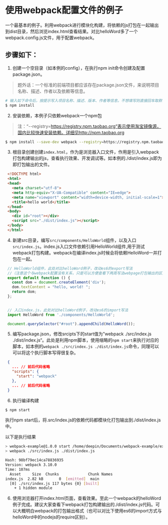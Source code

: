 # 使用webpack配置文件的例子

  一个最基本的例子。利用webpack进行模块化构建，将依赖的js打包在一起输出到dist目录，然后浏览index.html查看结果。对比helloWord多了一个webpack.config.js文件，用于配置webpack。
  
## 步骤如下：

  1. 创建一个空目录（如本例的config），在执行npm init命令创建及配置package.json。
  > 题外话：一个标准的前端项目都应该存在package.json文件，来说明项目名称、描述、作者以及依赖等信息。
  ```bash
  # 输入如下命令后，按提示写入项目名称、描述、版本、作者等信息。不想填写则直接回车取默认也可以
  $ npm install
  ```

  2. 安装依赖，本例子只依赖webpack一个npm包
  > 注：“--registry=https://registry.npm.taobao.org“表示使用淘宝镜像源，国内比较快速安装依赖。详细见http://npm.taobao.org
  ```bash
  $ npm install --save-dev webpack --registry=https://registry.npm.taobao.org
  ```
 3. 根目录创建创建`index.html`，作为是浏览器入口文件，作用是引入webpack打包构建输出的js，查看执行效果、开发调试等。如本例的./dist/index.js即为即打包输出的文件。
 ``` html
  <!DOCTYPE html>
  <html>
  <head>
    <meta charset="utf-8">
    <meta http-equiv="X-UA-Compatible" content="IE=edge">
    <meta name="viewport" content="width=device-width, initial-scale=1">
    <title>hello world</title>
  </head>
  <body>
    <div id="root"></div>
    <script src="./dist/index.js"></script>
  </body>
  </html>
 ```

 4. 新建src目录，编写`src/components/HelloWorld`组件，以及入口`src/index.js`。index.js入口文件依赖引用HelloWorld组件,用于测试webpack打包构建。webpack在编译index.js时候会将依赖HelloWord一并打包在一起。
 ```js
  // HelloWorld组件，此处对比helloWord例子，改动es6的export写法
  //（注意这个与webpack配置没有关系，只是可以方便查看下两周写法webpage打包输出的区别）
  export default function () {
    const dom = document.createElement('div');
    dom.textContent = "hello, world! ";
    return dom;
  };
  
 ```
 ```js
  // 入口index.js，此处对比helloWord例子，改动es6的import写法
  import HelloWord from './components/HelloWorld';

  document.querySelector("#root").appendChild(HelloWord());
```

 5. 编写package.json，修改srcipts下的start值为”webpack ./src/index.js ./dist/index.js“。此处是利用npm脚本，使用缩略的`npm start`来执行对应的脚本，如本例的`webpack ./src/index.js ./dist/index.js`命令，同理可以可以将这个执行脚本写得很复杂。
 ```json
  {
    ... // 前后代码省略
    "scripts": {
      "start": "webpack"
    },
    ... // 前后代码省略
  }
 ```

 6. 执行编译构建

  ```bash
  $ npm start
  ```
  执行npm start后，将.src/index.js的依赖代码都模块化打包输出到./dist/index.js中。
  
  以下是执行结果

  ```bash
  > webpack-example@1.0.0 start /home/deepin/Documents/webpack-example/examples/helloWorld
  > webpack ./src/index.js ./dist/index.js

  Hash: 98bf79ec14ca78836935
  Version: webpack 3.10.0
  Time: 107ms
    Asset     Size  Chunks             Chunk Names
  index.js  2.82 kB       0  [emitted]  main
    [0] ./src/index.js 117 bytes {0} [built]
      + 1 hidden module

  ```

  6. 使用浏览器打开index.html页面，查看效果。至此一个webpack的helloWord例子完成。建议大家查看下webpack打包构建输出的./dist/index.js代码。可以大概明白webpack的打包输出格式（也可以对比下使用es6的import方式与helloWord中的nodejs的require区别）。
